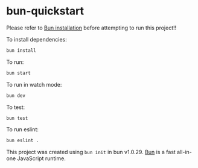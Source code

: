 # bun-quickstart

Please refer to [Bun installation](https://bun.sh/docs/installation) before attempting to run this project!!

To install dependencies:

```bash
bun install
```

To run:

```bash
bun start
```

To run in watch mode:

```bash
bun dev
```

To test:

```bash
bun test
```

To run eslint:

```bash
bun eslint .
```

This project was created using `bun init` in bun v1.0.29. [Bun](https://bun.sh) is a fast all-in-one JavaScript runtime.
